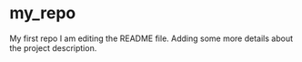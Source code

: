 # my_repo
My first repo
I am editing the README file. Adding some more details about the project description.
